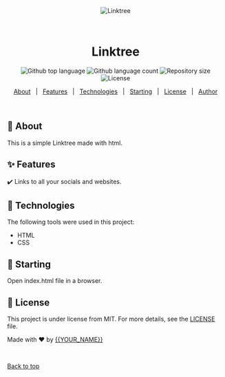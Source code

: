 <div align="center" id="top"> 
  <img src="./.github/app.gif" alt="Linktree" />

&#xa0;

</div>

<h1 align="center">Linktree</h1>

<p align="center">
  <img alt="Github top language" src="https://img.shields.io/github/languages/top/P-Kilian/linktree?color=56BEB8">

  <img alt="Github language count" src="https://img.shields.io/github/languages/count/P-Kilian/linktree?color=56BEB8">

  <img alt="Repository size" src="https://img.shields.io/github/repo-size/P-Kilian/linktree?color=56BEB8">

  <img alt="License" src="https://img.shields.io/github/license/P-Kilian/linktree?color=56BEB8">
</p>

<p align="center">
  <a href="#dart-about">About</a> &#xa0; | &#xa0; 
  <a href="#sparkles-features">Features</a> &#xa0; | &#xa0;
  <a href="#rocket-technologies">Technologies</a> &#xa0; | &#xa0;
  <a href="#checkered_flag-starting">Starting</a> &#xa0; | &#xa0;
  <a href="#memo-license">License</a> &#xa0; | &#xa0;
  <a href="https://github.com/P-Kilian" target="_blank">Author</a>
</p>

<br>

## :dart: About

This is a simple Linktree made with html.

## :sparkles: Features

:heavy_check_mark: Links to all your socials and websites.

## :rocket: Technologies

The following tools were used in this project:

- HTML
- CSS

## :checkered_flag: Starting

Open index.html file in a browser.

## :memo: License

This project is under license from MIT. For more details, see the [LICENSE](LICENSE.md) file.

Made with :heart: by <a href="https://github.com/P-Kilian" target="_blank">{{YOUR_NAME}}</a>

&#xa0;

<a href="#top">Back to top</a>
